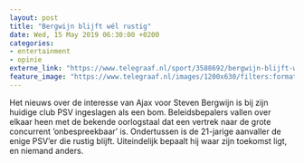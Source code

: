 ```yaml
---
layout: post
title: "Bergwijn blijft wél rustig"
date: Wed, 15 May 2019 06:30:00 +0200
categories: 
- entertainment 
- opinie 
externe_link: "https://www.telegraaf.nl/sport/3588692/bergwijn-blijft-wel-rustig"
feature_image: "https://www.telegraaf.nl/images/1200x630/filters:format(jpeg):quality(80)/cdn-kiosk-api.telegraaf.nl/ef6d36b8-76d4-11e9-b1c7-02d2fb1aa1d7.jpg"
---
```


<p class="intro">Het nieuws over de interesse van Ajax voor Steven Bergwijn is bij zijn huidige club PSV ingeslagen als een bom. Beleidsbepalers vallen over elkaar heen met de bekende oorlogstaal dat een vertrek naar de grote concurrent ’onbespreekbaar’ is. Ondertussen is de 21-jarige aanvaller de enige PSV’er die rustig blijft. Uiteindelijk bepaalt hij waar zijn toekomst ligt, en niemand anders.</p>
